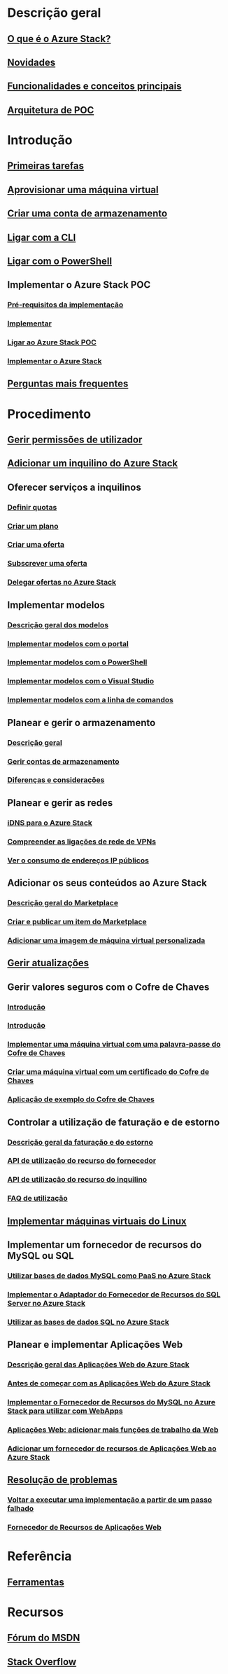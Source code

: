 # Descrição geral
## [O que é o Azure Stack?](azure-stack-poc.md)
## [Novidades](azure-stack-whats-new.md)
## [Funcionalidades e conceitos principais](azure-stack-key-features.md)
## [Arquitetura de POC](azure-stack-architecture.md)

# Introdução
## [Primeiras tarefas](azure-stack-first-scenarios.md)
## [Aprovisionar uma máquina virtual](azure-stack-provision-vm.md)
## [Criar uma conta de armazenamento](azure-stack-provision-storage-account.md)
## [Ligar com a CLI](azure-stack-connect-cli.md)
## [Ligar com o PowerShell](azure-stack-connect-powershell.md)
## Implementar o Azure Stack POC
### [Pré-requisitos da implementação](azure-stack-deploy.md)
### [Implementar](azure-stack-run-powershell-script.md)
### [Ligar ao Azure Stack POC](azure-stack-connect-azure-stack.md)
### [Implementar o Azure Stack](azure-stack-redeploy.md)
## [Perguntas mais frequentes](azure-stack-faq.md)

# Procedimento
## [Gerir permissões de utilizador](azure-stack-manage-permissions.md)
## [Adicionar um inquilino do Azure Stack](azure-stack-add-new-user-aad.md)
## Oferecer serviços a inquilinos
### [Definir quotas](azure-stack-setting-quotas.md)
### [Criar um plano](azure-stack-create-plan.md)
### [Criar uma oferta](azure-stack-create-offer.md)
### [Subscrever uma oferta](azure-stack-subscribe-plan-provision-vm.md)
### [Delegar ofertas no Azure Stack](azure-stack-delegated-provider.md)
## Implementar modelos
### [Descrição geral dos modelos](azure-stack-arm-templates.md)
### [Implementar modelos com o portal](azure-stack-deploy-template-portal.md)
### [Implementar modelos com o PowerShell](azure-stack-deploy-template-powershell.md)
### [Implementar modelos com o Visual Studio](azure-stack-deploy-template-visual-studio.md)
### [Implementar modelos com a linha de comandos](azure-stack-deploy-template-command-line.md)
## Planear e gerir o armazenamento
### [Descrição geral](azure-stack-storage-overview.md)
### [Gerir contas de armazenamento](azure-stack-manage-storage-accounts.md)
### [Diferenças e considerações](azure-stack-acs-differences-tp2.md)
## Planear e gerir as redes
### [iDNS para o Azure Stack](azure-stack-understanding-dns-in-tp2.md)
### [Compreender as ligações de rede de VPNs](azure-stack-create-vpn-connection-one-node-tp2.md)
### [Ver o consumo de endereços IP públicos](azure-stack-viewing-public-ip-address-consumption-in-tp2.md)
## Adicionar os seus conteúdos ao Azure Stack
### [Descrição geral do Marketplace](azure-stack-marketplace.md)
### [Criar e publicar um item do Marketplace](azure-stack-create-and-publish-marketplace-item.md)
### [Adicionar uma imagem de máquina virtual personalizada](azure-stack-add-vm-image.md)
## [Gerir atualizações](azure-stack-updates.md)
## Gerir valores seguros com o Cofre de Chaves
### [Introdução](azure-stack-kv-intro.md)
### [Introdução](azure-stack-kv-getting-started.md)
### [Implementar uma máquina virtual com uma palavra-passe do Cofre de Chaves](azure-stack-kv-deploy-vm-with-secret.md)
### [Criar uma máquina virtual com um certificado do Cofre de Chaves](azure-stack-kv-push-secret-into-vm.md)
### [Aplicação de exemplo do Cofre de Chaves](azure-stack-kv-sample-app.md)
## Controlar a utilização de faturação e de estorno
### [Descrição geral da faturação e do estorno](azure-stack-billing-and-chargeback.md)
### [API de utilização do recurso do fornecedor](azure-stack-provider-resource-api.md)
### [API de utilização do recurso do inquilino](azure-stack-tenant-resource-usage-api.md)
### [FAQ de utilização](azure-stack-usage-related-faq.md)
## [Implementar máquinas virtuais do Linux](azure-stack-linux.md)
## Implementar um fornecedor de recursos do MySQL ou SQL
### [Utilizar bases de dados MySQL como PaaS no Azure Stack](azure-stack-mysql-rp-deploy-short.md)
### [Implementar o Adaptador do Fornecedor de Recursos do SQL Server no Azure Stack](azure-stack-sql-rp-deploy-long.md)
### [Utilizar as bases de dados SQL no Azure Stack](azure-stack-sql-rp-deploy-short.md)

## Planear e implementar Aplicações Web
### [Descrição geral das Aplicações Web do Azure Stack](azure-stack-webapps-overview.md)
### [Antes de começar com as Aplicações Web do Azure Stack](azure-stack-webapps-before-you-get-started.md)
### [Implementar o Fornecedor de Recursos do MySQL no Azure Stack para utilizar com WebApps](azure-stack-mysql-rp-deploy-long.md)
### [Aplicações Web: adicionar mais funções de trabalho da Web](azure-stack-webapps-add-worker-roles.md)
### [Adicionar um fornecedor de recursos de Aplicações Web ao Azure Stack](azure-stack-webapps-deploy.md)

## [Resolução de problemas](azure-stack-troubleshooting.md)
### [Voltar a executar uma implementação a partir de um passo falhado](azure-stack-rerun-deploy.md)
### [Fornecedor de Recursos de Aplicações Web](azure-stack-webapps-troubleshoot-known-issues.md)

# Referência
## [Ferramentas](azure-stack-tools-paas-services.md)

# Recursos
## [Fórum do MSDN](https://social.msdn.microsoft.com/Forums/azure/en-US/home?forum=AzureStack)  
## [Stack Overflow](http://stackoverflow.com/questions/tagged/azure-stack)





<!--HONumber=Nov16_HO2-->


